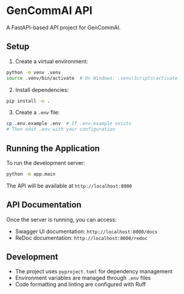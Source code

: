# GenCommAI API

A FastAPI-based API project for GenCommAI.

## Setup

1. Create a virtual environment:
```bash
python -m venv .venv
source .venv/bin/activate  # On Windows: .venv\Scripts\activate
```

2. Install dependencies:
```bash
pip install -e .
```

3. Create a `.env` file:
```bash
cp .env.example .env  # If .env.example exists
# Then edit .env with your configuration
```

## Running the Application

To run the development server:

```bash
python -m app.main
```

The API will be available at `http://localhost:8000`

## API Documentation

Once the server is running, you can access:
- Swagger UI documentation: `http://localhost:8000/docs`
- ReDoc documentation: `http://localhost:8000/redoc`

## Development

- The project uses `pyproject.toml` for dependency management
- Environment variables are managed through `.env` files
- Code formatting and linting are configured with Ruff 